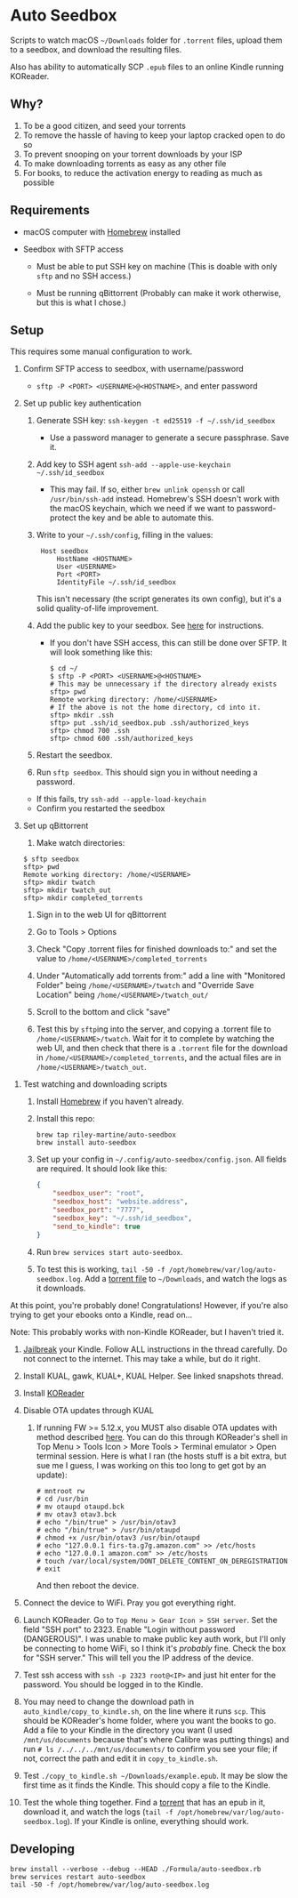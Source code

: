 # Auto Seedbox

Scripts to watch macOS `~/Downloads` folder for `.torrent` files, upload them
to a seedbox, and download the resulting files.

Also has ability to automatically SCP `.epub` files to an online Kindle running KOReader.

## Why?

1. To be a good citizen, and seed your torrents
1. To remove the hassle of having to keep your laptop cracked open to do so
1. To prevent snooping on your torrent downloads by your ISP
1. To make downloading torrents as easy as any other file
1. For books, to reduce the activation energy to reading as much as possible

## Requirements

- macOS computer with [Homebrew](https://brew.sh) installed

- Seedbox with SFTP access

  - Must be able to put SSH key on machine (This is doable with only `sftp` and
    no SSH access.)

  - Must be running qBittorrent (Probably can make it work otherwise, but this
    is what I chose.)

## Setup

This requires some manual configuration to work.

1. Confirm SFTP access to seedbox, with username/password
   - `sftp -P <PORT> <USERNAME>@<HOSTNAME>`, and enter password

1. Set up public key authentication

   1. Generate SSH key: `ssh-keygen -t ed25519 -f ~/.ssh/id_seedbox`
      - Use a password manager to generate a secure passphrase. Save it.

   1. Add key to SSH agent `ssh-add --apple-use-keychain ~/.ssh/id_seedbox`

      - This may fail. If so, either `brew unlink openssh` or call
        `/usr/bin/ssh-add` instead. Homebrew's SSH doesn't work with the macOS
        keychain, which we need if we want to password-protect the key and be
        able to automate this.

   1. Write to your `~/.ssh/config`, filling in the values:

      ```config
       Host seedbox
           HostName <HOSTNAME>
           User <USERNAME>
           Port <PORT>
           IdentityFile ~/.ssh/id_seedbox
       ```

       This isn't necessary (the script generates its own config), but it's a
       solid quality-of-life improvement.

   1. Add the public key to your seedbox. See [here][add-key-server] for
      instructions.
      - If you don't have SSH access, this can still be done over SFTP. It will
        look something like this:

        ```shell
        $ cd ~/
        $ sftp -P <PORT> <USERNAME>@<HOSTNAME>
        # This may be unnecessary if the directory already exists
        sftp> pwd
        Remote working directory: /home/<USERNAME>
        # If the above is not the home directory, cd into it.
        sftp> mkdir .ssh
        sftp> put .ssh/id_seedbox.pub .ssh/authorized_keys
        sftp> chmod 700 .ssh
        sftp> chmod 600 .ssh/authorized_keys
        ```

   1. Restart the seedbox.

   1. Run `sftp seedbox`. This should sign you in without needing a password.
     - If this fails, try `ssh-add --apple-load-keychain`
     - Confirm you restarted the seedbox

1. Set up qBittorrent
   1. Make watch directories:

   ```shell
   $ sftp seedbox
   sftp> pwd
   Remote working directory: /home/<USERNAME>
   sftp> mkdir twatch
   sftp> mkdir twatch_out
   sftp> mkdir completed_torrents
   ```

   1. Sign in to the web UI for qBittorrent

   1. Go to Tools > Options

   1. Check "Copy .torrent files for finished downloads to:" and set the value
      to `/home/<USERNAME>/completed_torrents`

   1. Under "Automatically add torrents from:" add a line with "Monitored
      Folder" being `/home/<USERNAME>/twatch` and "Override Save Location" being
      `/home/<USERNAME>/twatch_out/`

   1. Scroll to the bottom and click "save"

   1. Test this by `sftp`ing into the server, and copying a .torrent file to
      `/home/<USERNAME>/twatch`. Wait for it to complete by watching the web UI,
      and then check that there is a `.torrent` file for the download in
      `/home/<USERNAME>/completed_torrents`, and the actual files are in
      `/home/<USERNAME>/twatch_out`.

<!--
1. Set up `~/.config/rclone/rclone.conf`. It should look something like this:

   ```config
   [seedbox]
   type = sftp
   host = <HOSTNAME>
   user = <USERNAME>
   port = <PORT>
   shell_type = unix
   md5sum_command = none
   sha1sum_command = none
   ```

   - Test configuration with `rclone lsjson
     seedbox:/home/<USERNAME>/twatch_out/`. This should print JSON for the file
     you tested the downloading with. It should NOT need a password.

   - If this fails, you can try messing around with the interactive config
     wizard at `rclone config`
-->

1. Test watching and downloading scripts

   1. Install [Homebrew](https://brew.sh) if you haven't already.

   1. Install this repo:

      ```shell
      brew tap riley-martine/auto-seedbox
      brew install auto-seedbox
      ```

   1. Set up your config in `~/.config/auto-seedbox/config.json`. All fields are
      required. It should look like this:

      ```json
      {
          "seedbox_user": "root",
          "seedbox_host": "website.address",
          "seedbox_port": "7777",
          "seedbox_key": "~/.ssh/id_seedbox",
          "send_to_kindle": true
      }
      ```

   1. Run `brew services start auto-seedbox`.

   1. To test this is working, `tail -50 -f
      /opt/homebrew/var/log/auto-seedbox.log`. Add a [torrent file][abramelin]
      to `~/Downloads`, and watch the logs as it downloads.

   <!--
   1. You may need to Open System Settings, go to "Privacy and Security", then
      to "Full Disk Access". Click the `+`. In the selection window, press
      Cmd-Shift-G, and type in `/bin/`. Click on `bash`, and select it with
      `open`
      -->

At this point, you're probably done! Congratulations! However, if you're also
trying to get your ebooks onto a Kindle, read on...

Note: This probably works with non-Kindle KOReader, but I haven't tried it.

1. [Jailbreak][jailbreak] your Kindle. Follow ALL instructions in the thread
   carefully. Do not connect to the internet. This may take a while, but do it
   right.

1. Install KUAL, gawk, KUAL+, KUAL Helper. See linked snapshots thread.

1. Install [KOReader][koreader-install]

1. Disable OTA updates through KUAL

   1. If running FW >= 5.12.x, you MUST also disable OTA updates with method
      described [here][ota]. You can do this through KOReader's shell in Top
      Menu > Tools Icon > More Tools > Terminal emulator > Open terminal
      session. Here is what I ran (the hosts stuff is a bit extra, but sue me I
      guess, I was working on this too long to get got by an update):

      ```shell
      # mntroot rw
      # cd /usr/bin
      # mv otaupd otaupd.bck
      # mv otav3 otav3.bck
      # echo "/bin/true" > /usr/bin/otav3
      # echo "/bin/true" > /usr/bin/otaupd
      # chmod +x /usr/bin/otav3 /usr/bin/otaupd
      # echo "127.0.0.1 firs-ta.g7g.amazon.com" >> /etc/hosts
      # echo "127.0.0.1 amazon.com" >> /etc/hosts
      # touch /var/local/system/DONT_DELETE_CONTENT_ON_DEREGISTRATION
      # exit
      ```

      And then reboot the device.

1. Connect the device to WiFi. Pray you got everything right.

1. Launch KOReader. Go to `Top Menu > Gear Icon > SSH server`. Set the field
   "SSH port" to 2323. Enable "Login without password (DANGEROUS)". I was unable
   to make public key auth work, but I'll only be connecting to home WiFi, so I
   think it's _probably_ fine. Check the box for "SSH server." This will tell
   you the IP address of the device.

1. Test ssh access with `ssh -p 2323 root@<IP>` and just hit enter for the
   password. You should be logged in to the Kindle.

1. You may need to change the download path in `auto_kindle/copy_to_kindle.sh`,
   on the line where it runs `scp`. This should be KOReader's home folder, where
   you want the books to go. Add a file to your Kindle in the directory you want
   (I used `/mnt/us/documents` because that's where Calibre was putting things)
   and run `# ls /../../../mnt/us/documents/` to confirm you see your file; if
   not, correct the path and edit it in `copy_to_kindle.sh`.

1. Test `./copy_to_kindle.sh ~/Downloads/example.epub`. It may be slow the first
   time as it finds the Kindle. This should copy a file to the Kindle.

1. Test the whole thing together. Find a [torrent][fruit] that has an epub in
   it, download it, and watch the logs (`tail -f
   /opt/homebrew/var/log/auto-seedbox.log`). If your Kindle is online,
   everything should work.

## Developing

```shell
brew install --verbose --debug --HEAD ./Formula/auto-seedbox.rb
brew services restart auto-seedbox
tail -50 -f /opt/homebrew/var/log/auto-seedbox.log
```

[add-key-server]: https://linuxhandbook.com/add-ssh-public-key-to-server/
[kybalion]: https://archive.org/download/kybalionstudyofh00thre/kybalionstudyofh00thre_archive.torrent
[abramelin]: https://archive.org/download/bookofsacredmagi00abra/bookofsacredmagi00abra_archive.torrent
[jailbreak]: https://www.mobileread.com/forums/showthread.php?t=320564
[ota]: https://www.mobileread.com/forums/showthread.php?t=327879&highlight=touch&page=2
[koreader-install]: https://github.com/koreader/koreader/wiki/Installation-on-Kindle-devices
[fruit]: https://archive.org/download/forbiddenfruitlu28520gut/forbiddenfruitlu28520gut_archive.torrent
